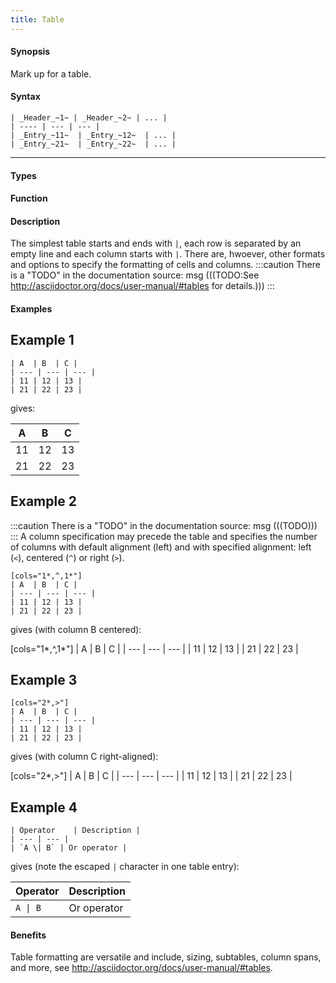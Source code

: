 ```yaml
---
title: Table
---
```


#### Synopsis

Mark up for a table.

#### Syntax

``````
| _Header_~1~ | _Header_~2~ | ... |
| ---- | --- | --- |
| _Entry_~11~  | _Entry_~12~  | ... |
| _Entry_~21~  | _Entry_~22~  | ... |
``````

----

#### Types

#### Function

#### Description

The simplest table starts and ends with `|`, each row is separated by an empty line and each column starts with `|`.
There are, hwoever, other formats and options to specify the formatting of cells and columns.
:::caution
There is a "TODO" in the documentation source:
msg
(((TODO:See http://asciidoctor.org/docs/user-manual/#tables for details.)))
:::

#### Examples

##  Example 1 

``````
| A  | B  | C |
| --- | --- | --- |
| 11 | 12 | 13 |
| 21 | 22 | 23 |
``````

gives:

| A  | B  | C |
| --- | --- | --- |
| 11 | 12 | 13 |
| 21 | 22 | 23 |


##  Example 2 

:::caution
There is a "TODO" in the documentation source:
msg
(((TODO)))
:::
A column specification may precede the table and specifies the number of columns with default alignment (left) and with
specified alignment: left (`<`), centered (`^`) or right (`>`).

```rascal
[cols="1*,^,1*"]
| A  | B  | C |
| --- | --- | --- |
| 11 | 12 | 13 |
| 21 | 22 | 23 |

```

gives (with column B centered):

[cols="1*,^,1*"]
| A  | B  | C |
| --- | --- | --- |
| 11 | 12 | 13 |
| 21 | 22 | 23 |


##  Example 3 

```rascal
[cols="2*,>"]
| A  | B  | C |
| --- | --- | --- |
| 11 | 12 | 13 |
| 21 | 22 | 23 |

```

gives (with column C right-aligned):

[cols="2*,>"]
| A  | B  | C |
| --- | --- | --- |
| 11 | 12 | 13 |
| 21 | 22 | 23 |


##  Example 4 

```rascal
| Operator    | Description |
| --- | --- |
| `A \| B` | Or operator |

```

gives (note the escaped `|` character in one table entry):

| Operator    | Description |
| --- | --- |
| `A \| B` | Or operator |


#### Benefits

Table formatting are versatile and include, sizing, subtables, column spans, and more, see  http://asciidoctor.org/docs/user-manual/#tables.


